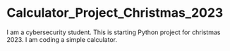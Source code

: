 # Calculator_Project_Christmas_2023

I am a cybersecurity student.
This is starting Python project for christmas 2023.
I am coding a simple calculator.